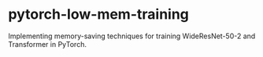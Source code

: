 # pytorch-low-mem-training
Implementing memory-saving techniques for training WideResNet-50-2 and Transformer in PyTorch.
